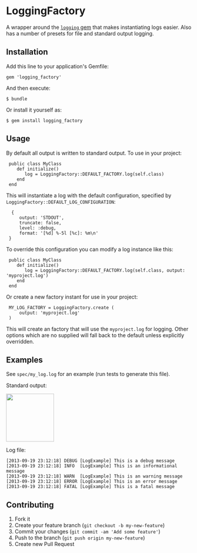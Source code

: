 # LoggingFactory

A wrapper around the [`logging` gem](https://github.com/TwP/logging) that makes instantiating logs easier. Also has a number of presets for file and standard output logging. 

## Installation

Add this line to your application's Gemfile:

    gem 'logging_factory'

And then execute:

    $ bundle

Or install it yourself as:

    $ gem install logging_factory

## Usage
By default all output is written to standard output. To use in your project:

     public class MyClass
        def initialize()
           log = LoggingFactory::DEFAULT_FACTORY.log(self.class)
        end
     end

This will instantiate a log with the default configuration, specified by `LoggingFactory::DEFAULT_LOG_CONFIGURATION`:

      {
         output: 'STDOUT',
         truncate: false,
         level: :debug,
         format: '[%d] %-5l [%c]: %m\n'
     }
     
To override this configuration you can modify a log instance like this:

     public class MyClass
        def initialize()
           log = LoggingFactory::DEFAULT_FACTORY.log(self.class, output: 'myproject.log')
        end
     end

Or create a new factory instant for use in your project:


     MY_LOG_FACTORY = LoggingFactory.create (
         output: 'myproject.log'
     )


This will create an factory that will use the `myproject.log` for logging. Other options which are no supplied will fall back to the default unless explicitly overridden.

     
## Examples
See `spec/my_log.log` for an example (run tests to generate this file).

Standard output:

<img src='https://github.com/nayyara-samuel/logging-factory/blob/master/img/stdout.png?raw=true' height='130'>

Log file:

    [2013-09-19 23:12:18] DEBUG [LogExample] This is a debug message
    [2013-09-19 23:12:18] INFO  [LogExample] This is an informational message
    [2013-09-19 23:12:18] WARN  [LogExample] This is an warning message
    [2013-09-19 23:12:18] ERROR [LogExample] This is an error message
    [2013-09-19 23:12:18] FATAL [LogExample] This is a fatal message

## Contributing

1. Fork it
2. Create your feature branch (`git checkout -b my-new-feature`)
3. Commit your changes (`git commit -am 'Add some feature'`)
4. Push to the branch (`git push origin my-new-feature`)
5. Create new Pull Request
